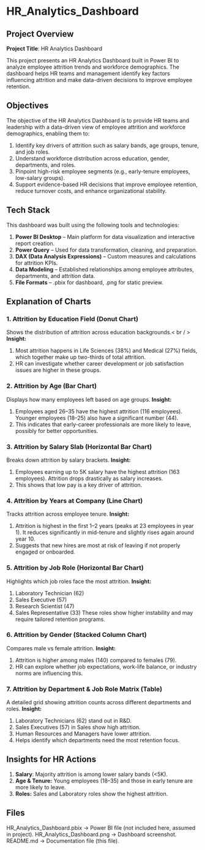 # HR_Analytics_Dashboard

## Project Overview

**Project Title**: HR Analytics Dashboard

This project presents an HR Analytics Dashboard built in Power BI to analyze employee attrition trends and workforce demographics. The dashboard helps HR teams and management identify key factors influencing attrition and make data-driven decisions to improve employee retention.

## Objectives

The objective of the HR Analytics Dashboard is to provide HR teams and leadership with a data-driven view of employee attrition and workforce demographics, enabling them to:

1. Identify key drivers of attrition such as salary bands, age groups, tenure, and job roles.
2. Understand workforce distribution across education, gender, departments, and roles.
3. Pinpoint high-risk employee segments (e.g., early-tenure employees, low-salary groups).
4. Support evidence-based HR decisions that improve employee retention, reduce turnover costs, and enhance organizational stability.

## Tech Stack

This dashboard was built using the following tools and technologies:

1. **Power BI Desktop** – Main platform for data visualization and interactive report creation.
2. **Power Query** – Used for data transformation, cleaning, and preparation.
3. **DAX (Data Analysis Expressions)** – Custom measures and calculations for attrition KPIs.
4. **Data Modeling** – Established relationships among employee attributes, departments, and attrition data.
5. **File Formats** – .pbix for dashboard, .png for static preview.

## Explanation of Charts

### 1. Attrition by Education Field (Donut Chart)

Shows the distribution of attrition across education backgrounds.< br / >
**Insight:**
1. Most attrition happens in Life Sciences (38%) and Medical (27%) fields, which together make up two-thirds of total attrition.
2. HR can investigate whether career development or job satisfaction issues are higher in these groups.

### 2. Attrition by Age (Bar Chart)

Displays how many employees left based on age groups.
**Insight:**
1. Employees aged 26–35 have the highest attrition (116 employees). Younger employees (18–25) also have a significant number (44).
2. This indicates that early-career professionals are more likely to leave, possibly for better opportunities.

### 3. Attrition by Salary Slab (Horizontal Bar Chart)

Breaks down attrition by salary brackets.
**Insight:**
1. Employees earning up to 5K salary have the highest attrition (163 employees). Attrition drops drastically as salary increases.
2. This shows that low pay is a key driver of attrition.

### 4. Attrition by Years at Company (Line Chart)

Tracks attrition across employee tenure.
**Insight:** 
1. Attrition is highest in the first 1–2 years (peaks at 23 employees in year 1). It reduces significantly in mid-tenure and slightly rises again around year 10.
2. Suggests that new hires are most at risk of leaving if not properly engaged or onboarded.

### 5. Attrition by Job Role (Horizontal Bar Chart)

Highlights which job roles face the most attrition.
**Insight:**
1. Laboratory Technician (62)
2. Sales Executive (57)
3. Research Scientist (47)
4. Sales Representative (33)
These roles show higher instability and may require tailored retention programs.

### 6. Attrition by Gender (Stacked Column Chart)

Compares male vs female attrition.
**Insight:**
1. Attrition is higher among males (140) compared to females (79).
2. HR can explore whether job expectations, work-life balance, or industry norms are influencing this.

### 7. Attrition by Department & Job Role Matrix (Table)

A detailed grid showing attrition counts across different departments and roles.
**Insight:**
1. Laboratory Technicians (62) stand out in R&D.
2. Sales Executives (57) in Sales show high attrition.
3. Human Resources and Managers have lower attrition.
4. Helps identify which departments need the most retention focus.

## Insights for HR Actions

1. **Salary**: Majority attrition is among lower salary bands (<5K).
2. **Age & Tenure:** Young employees (18–35) and those in early tenure are more likely to leave.
3. **Roles:** Sales and Laboratory roles show the highest attrition.

## Files

HR_Analytics_Dashboard.pbix → Power BI file (not included here, assumed in project).
HR_Analytics_Dashboard.png → Dashboard screenshot.
README.md → Documentation file (this file).    
